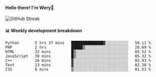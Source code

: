 #### Hello there! I'm Wery👋


![GitHub Streak](https://github-readme-streak-stats.herokuapp.com/?user=weryzebra-yue&theme=swift&hide_border=false&include_all_commits=true)



#### 📊 Weekly development breakdown
<!--START_SECTION:waka-->

```text
Python       5 hrs 37 mins   ██████████████▓░░░░░░░░░░   58.11 %
PHP          2 hrs           █████▒░░░░░░░░░░░░░░░░░░░   20.69 %
HTML         32 mins         █▒░░░░░░░░░░░░░░░░░░░░░░░   05.52 %
JavaScript   30 mins         █▒░░░░░░░░░░░░░░░░░░░░░░░   05.32 %
C++          16 mins         ▓░░░░░░░░░░░░░░░░░░░░░░░░   02.93 %
Text         13 mins         ▓░░░░░░░░░░░░░░░░░░░░░░░░   02.38 %
CSS          8 mins          ▒░░░░░░░░░░░░░░░░░░░░░░░░   01.53 %
```

<!--END_SECTION:waka-->
